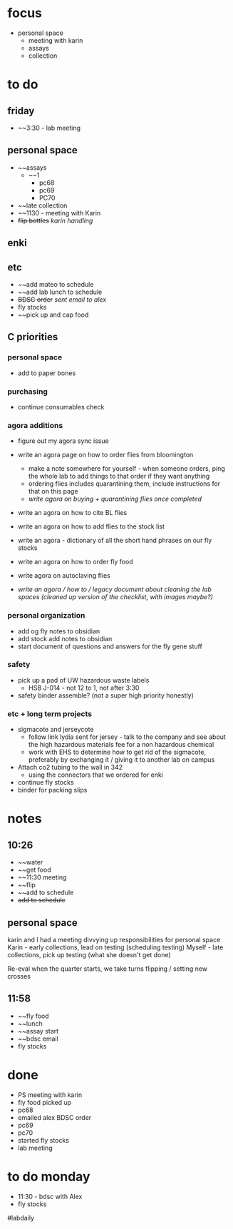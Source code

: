 # focus
- personal space
	- meeting with karin
	- assays
	- collection

# to do
## friday
- ~~3:30 - lab meeting
## personal space
- ~~assays
	- ~~1
		- pc68
		- pc69
		- PC70
- ~~late collection
- ~~1130 - meeting with Karin
- ~~flip bottles~~ *karin handling*
## enki

## etc
- ~~add mateo to schedule
- ~~add lab lunch to schedule
- ~~BDSC order~~ *sent email to alex*
- fly stocks
- ~~pick up and cap food
## C priorities 

### personal space
- add to paper bones
### purchasing
- continue consumables check
### agora additions
- figure out my agora sync issue
- write an agora page on how to order flies from bloomington 
	- make a note somewhere for yourself - when someone orders, ping the whole lab to add things to that order if they want anything
	- ordering flies includes quarantining them, include instructions for that on this page
	- *write agora on buying + quarantining flies once completed*

- write an agora on how to cite BL flies
- write an agora on how to add flies to the stock list

- write an agora - dictionary of all the short hand phrases on our fly stocks

- write an agora on how to order fly food
- write agora on autoclaving flies

- *write an agora / how to / legacy document about cleaning the lab spaces (cleaned up version of the checklist, with images maybe?)*
### personal organization
- add og fly notes to obsidian
- add stock add notes to obsidian
- start document of questions and answers for the fly gene stuff
### safety
- pick up a pad of UW hazardous waste labels 
	- HSB J-014 - not 12 to 1, not after 3:30
- safety binder assemble? (not a super high priority honestly)
### etc + long term projects
- sigmacote and jerseycote
	- follow link lydia sent for jersey - talk to the company and see about the high hazardous materials fee for a non hazardous chemical
	- work with EHS to determine how to get rid of the sigmacote, preferably by exchanging it / giving it to another lab on campus
- Attach co2 tubing to the wall in 342
	- using the connectors that we ordered for enki
- continue fly stocks
- binder for packing slips


# notes
## 10:26
- ~~water
- ~~get food
- ~~11:30 meeting
- ~~flip
- ~~add to schedule
- ~~add to schedule~~
## personal space
karin and I had a meeting divvying up responsibilities for personal space
Karin - early collections, lead on testing (scheduling testing)
Myself - late collections, pick up testing (what she doesn't get done)

Re-eval when the quarter starts, we take turns flipping / setting new crosses

## 11:58
- ~~fly food
- ~~lunch
- ~~assay start
- ~~bdsc email
- fly stocks
# done
- PS meeting with karin
- fly food picked up
- pc68
- emailed alex BDSC order
- pc69
- pc70
- started fly stocks
- lab meeting
# to do monday
- 11:30 - bdsc with Alex
- fly stocks

#labdaily 